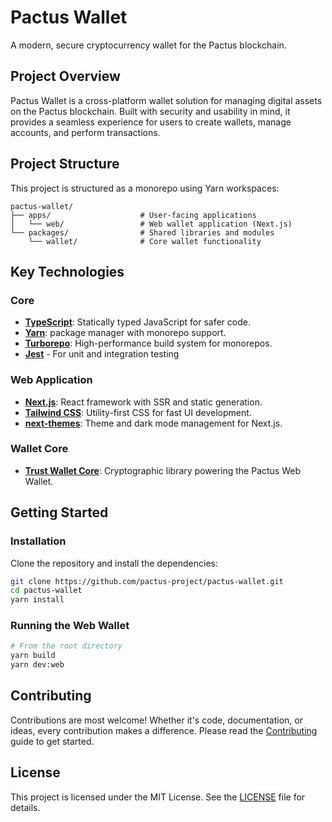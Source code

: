 # Pactus Wallet

A modern, secure cryptocurrency wallet for the Pactus blockchain.

## Project Overview

Pactus Wallet is a cross-platform wallet solution for managing digital assets on the Pactus blockchain.
Built with security and usability in mind, it provides a seamless experience for
users to create wallets, manage accounts, and perform transactions.

## Project Structure

This project is structured as a monorepo using Yarn workspaces:

```
pactus-wallet/
├── apps/                    # User-facing applications
│   └── web/                 # Web wallet application (Next.js)
└── packages/                # Shared libraries and modules
    └── wallet/              # Core wallet functionality
```

## Key Technologies

### Core

- **[TypeScript](https://www.typescriptlang.org/)**: Statically typed JavaScript for safer code.
- **[Yarn](https://yarnpkg.com/)**: package manager with monorepo support.
- **[Turborepo](https://turbo.build/)**: High-performance build system for monorepos.
- **[Jest](https://jestjs.io/)** - For unit and integration testing

### Web Application

- **[Next.js](https://nextjs.org/)**: React framework with SSR and static generation.
- **[Tailwind CSS](https://tailwindcss.com/)**: Utility-first CSS for fast UI development.
- **[next-themes](https://www.npmjs.com/package/next-themes)**: Theme and dark mode management for Next.js.

### Wallet Core

- **[Trust Wallet Core](https://github.com/trustwallet/wallet-core)**: Cryptographic library powering the Pactus Web Wallet.

## Getting Started

### Installation

Clone the repository and install the dependencies:

```bash
git clone https://github.com/pactus-project/pactus-wallet.git
cd pactus-wallet
yarn install
```

### Running the Web Wallet

```bash
# From the root directory
yarn build
yarn dev:web
```

## Contributing

Contributions are most welcome!
Whether it's code, documentation, or ideas, every contribution makes a difference.
Please read the [Contributing](CONTRIBUTING.md) guide to get started.

## License

This project is licensed under the MIT License. See the [LICENSE](./LICENSE) file for details.

